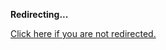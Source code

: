 <!DOCTYPE html>
<html>
<head>
<title>Redirecting...</title>
<link rel="canonical" href="http://blog.jle.im/entry/log-sh-lightweight-command-line-note-logging.html.md"/>
<meta http-equiv="content-type" content="text/html; charset=utf-8" />
<script>
(function(i,s,o,g,r,a,m){i['GoogleAnalyticsObject']=r;i[r]=i[r]||function(){
(i[r].q=i[r].q||[]).push(arguments)},i[r].l=1*new Date();a=s.createElement(o),
m=s.getElementsByTagName(o)[0];a.async=1;a.src=g;m.parentNode.insertBefore(a,m)
})(window,document,'script','//www.google-analytics.com/analytics.js','ga');
ga('create', { trackingId: 'UA-443711-8', cookieDomain: 'jle.im', redirect: 'http://blog.jle.im/entry/log-sh-lightweight-command-line-note-logging.html.md'});
ga('send', { hitType: 'pageview', hitCallback: function() { document.location.href = 'http://blog.jle.im/entry/log-sh-lightweight-command-line-note-logging.html.md'; } });
</script>
</head>
<body>
  <p><strong>Redirecting...</strong></p>
  <p><a href='http://blog.jle.im/entry/log-sh-lightweight-command-line-note-logging.html.md'>Click here if you are not redirected.</a></p>
  <script>
    setTimeout(function() { document.location.href = 'http://blog.jle.im/entry/log-sh-lightweight-command-line-note-logging.html.md'; }, 1000);
  </script>
</body>
</html>
